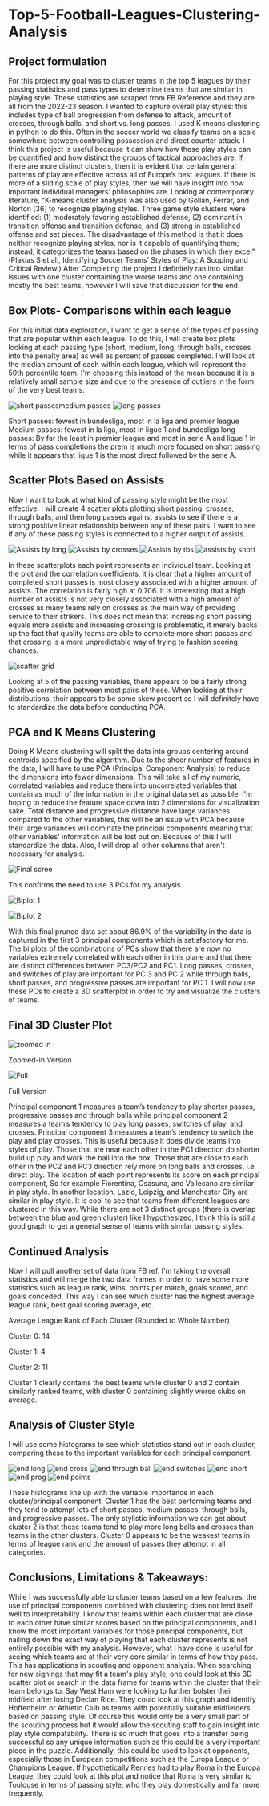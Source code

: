 # Top-5-Football-Leagues-Clustering-Analysis

## Project formulation
For this project my goal was to cluster teams in the top 5 leagues by their passing statistics and pass types to determine teams that are similar in playing style. These statistics are scraped from FB Reference and they are all from the 2022-23 season. I wanted to capture overall play styles: this includes type of ball progression from defense to attack, amount of crosses, through balls, and short vs. long passes. I used K-means clustering in python to do this. Often in the soccer world we classify teams on a scale somewhere between controlling possession and direct counter attack. I think this project is useful because it can show how these play styles can be quantified and how distinct the groups of tactical approaches are. If there are more distinct clusters, then it is evident that certain general patterns of play are effective across all of Europe’s best leagues. If there is more of a sliding scale of play styles, then we will have insight into how important individual managers’ philosophies are. Looking at contemporary literature, “K-means cluster analysis was also used by Gollan, Ferrar, and Norton [36] to recognize playing styles. Three game style clusters were identified: (1) moderately favoring established defense, (2) dominant in transition offense and transition defense, and (3) strong in established offense and set pieces. The disadvantage of this method is that it does neither recognize playing styles, nor is it capable of quantifying them; instead, it categorizes the teams based on the phases in which they excel” (Plakias S et al., Identifying Soccer Teams’ Styles of Play: A Scoping and Critical Review.) After Completing the project I definitely ran into similar issues with one cluster containing the worse teams and one containing mostly the best teams, however I will save that discussion for the end.

## Box Plots- Comparisons within each league
For this initial data exploration, I want to get a sense of the types of passing that are popular within each league. To do this, I will create box plots looking at each passing type (short, medium, long, through balls, crosses into the penalty area) as well as percent of passes completed. I will look at the median amount of each within each league, which will represent the 50th percentile team. I'm choosing this instead of the mean because it is a relatively small sample size and due to the presence of outliers in the form of the very best teams.

![short passes![medium passes](https://github.com/Owenp25/Top-5-Football-Leagues-Clustering-Analysis/assets/77632947/0bb12fdc-bcba-46b2-aa84-dba21a3e7c76)
](https://github.com/Owenp25/Top-5-Football-Leagues-Clustering-Analysis/assets/77632947/ab6f2c93-53fa-4b8e-bd66-ee410586d863)
![long passes](https://github.com/Owenp25/Top-5-Football-Leagues-Clustering-Analysis/assets/77632947/b606e69e-33bd-4bbc-ada5-4d8f4b5da59d)

Short passes: fewest in bundesliga, most in la liga and premier league
Medium passes: fewest in la liga, most in ligue 1 and bundesliga
long passes: By far the least in premier league and most in serie A and ligue 1
In terms of pass completions the prem is much more focused on short passing while it appears that ligue 1 is the most direct followed by the serie A.

## Scatter Plots Based on Assists

Now I want to look at what kind of passing style might be the most effective. I will create 4 scatter plots plotting short passing, crosses, through balls, and then long passes against assists to see if there is a strong positive linear relationship between any of these pairs. I want to see if any of these passing styles is connected to a higher output of assists.

![Assists by long](https://github.com/Owenp25/Top-5-Football-Leagues-Clustering-Analysis/assets/77632947/6fc54a82-e9f8-43e0-bc19-8296145dde41)
![Assists by crosses](https://github.com/Owenp25/Top-5-Football-Leagues-Clustering-Analysis/assets/77632947/68bdb4d7-25e9-40eb-89f1-50e69b615721)
![Assists by tbs](https://github.com/Owenp25/Top-5-Football-Leagues-Clustering-Analysis/assets/77632947/02532bcd-b7a6-43c0-a811-e13398db3a8d)
![assists by short ](https://github.com/Owenp25/Top-5-Football-Leagues-Clustering-Analysis/assets/77632947/dcb8c5cd-6493-4169-8f98-4c19662c40bc)

In these scatterplots each point represents an individual team. Looking at the plot and the correlation coefficients, it is clear that a higher amount of completed short passes is most closely associated with a higher amount of assists. The correlation is fairly high at 0.706. It is interesting that a high number of assists is not very closely associated with a high amount of crosses as many teams rely on crosses as the main way of providing service to their strikers. This does not mean that increasing short passing equals more assists and increasing crossing is problematic, it merely backs up the fact that quality teams are able to complete more short passes and that crossing is a more unpredictable way of trying to fashion scoring chances.

![scatter grid](https://github.com/Owenp25/Top-5-Football-Leagues-Clustering-Analysis/assets/77632947/f2a0e20d-de4c-40ca-8362-809dd2f0ba45)

Looking at 5 of the passing variables, there appears to be a fairly strong positive correlation between most pairs of these. When looking at their distributions, their appears to be some skew present so I will definitely have to standardize the data before conducting PCA.

## PCA and K Means Clustering

Doing K Means clustering will split the data into groups centering around centroids specified by the algorithm. Due to the sheer number of features in the data, I will have to use PCA (Principal Component Analysis) to reduce the dimensions into fewer dimensions. This will take all of my numeric, correlated variables and reduce them into uncorrelated variables that contain as much of the information in the original data set as possible. I'm hoping to reduce the feature space down into 2 dimensions for visualization sake. Total distance and progressive distance have large variances compared to the other variables, this will be an issue with PCA because their large variances will dominate the principal components meaning that other variables' information will be lost out on. Because of this I will standardize the data. Also, I will drop all other columns that aren't necessary for analysis.

![Final scree](https://github.com/Owenp25/Top-5-Football-Leagues-Clustering-Analysis/assets/77632947/e672d8bf-841f-4973-8aa8-aa14b6dbeb81)

This confirms the need to use 3 PCs for my analysis.

![Biplot 1](https://github.com/Owenp25/Top-5-Football-Leagues-Clustering-Analysis/assets/77632947/b2b1e3a5-d175-4856-9058-bcb3876e1915)

![Biplot 2](https://github.com/Owenp25/Top-5-Football-Leagues-Clustering-Analysis/assets/77632947/3ccd15d3-7a48-4af7-b451-5b065655d37f)

With this final pruned data set about 86.9% of the variability in the data is captured in the first 3 principal components which is satisfactory for me. The bi plots of the combinations of PCs show that there are now no variables extremely correlated with each other in this plane and that there are distinct differences between PC3/PC2 and PC1. Long passes, crosses, and switches of play are important for PC 3 and PC 2 while through balls, short passes, and progressive passes are important for PC 1. I will now use these PCs to create a 3D scatterplot in order to try and visualize the clusters of teams.

## Final 3D Cluster Plot

![zoomed in](https://github.com/Owenp25/Top-5-Football-Leagues-Clustering-Analysis/assets/77632947/8c6385a5-484b-40c1-8165-a1a8795a0024)

Zoomed-in Version

![Full](https://github.com/Owenp25/Top-5-Football-Leagues-Clustering-Analysis/assets/77632947/528c0e62-b553-4dac-bd5e-fbecd80d3d37)

Full Version

Principal component 1 measures a team’s tendency to play shorter passes, progressive passes and through balls while principal component 2 measures a team’s tendency to play long passes, switches of play, and crosses. Principal component 3 measures a team’s tendency to switch the play and play crosses. This is useful because it does divide teams into styles of play. Those that are near each other in the PC1 direction do shorter build up play and work the ball into the box. Those that are close to each other in the PC2 and PC3 direction rely more on long balls and crosses, i.e. direct play. The location of each point represents its score on each principal component, So for example Fiorentina, Osasuna, and Vallecano are similar in play style. In another location, Lazio, Leipzig, and Manchester City are similar in play style. It is cool to see that teams from different leagues are clustered in this way. While there are not 3 distinct groups (there is overlap between the blue and green cluster) like I hypothesized, I think this is still a good graph to get a general sense of teams with similar passing styles.

## Continued Analysis

Now I will pull another set of data from FB ref. I'm taking the overall statistics and will merge the two data frames in order to have some more statistics such as league rank, wins, points per match, goals scored, and goals conceded. This way I can see which cluster has the highest average league rank, best goal scoring average, etc.

Average League Rank of Each Cluster (Rounded to Whole Number)

Cluster 0: 14

Cluster 1: 4

Cluster 2: 11

Cluster 1 clearly contains the best teams while cluster 0 and 2 contain similarly ranked teams, with cluster 0 containing slightly worse clubs on average.

## Analysis of Cluster Style

I will use some histograms to see which statistics stand out in each cluster, comparing these to the important variables for each principal component.

![end long](https://github.com/Owenp25/Top-5-Football-Leagues-Clustering-Analysis/assets/77632947/dfc3d977-d71b-4a3c-a262-a1cc86309ab0)
![end cross](https://github.com/Owenp25/Top-5-Football-Leagues-Clustering-Analysis/assets/77632947/ba3b7616-eee6-4fa5-b731-b2d3cd08b60e)
![end through ball](https://github.com/Owenp25/Top-5-Football-Leagues-Clustering-Analysis/assets/77632947/181e0b0c-8069-40f0-9c37-a08b7fb9bc70)
![end switches](https://github.com/Owenp25/Top-5-Football-Leagues-Clustering-Analysis/assets/77632947/558d0013-7637-43ba-b1eb-b553b7243df4)
![end short](https://github.com/Owenp25/Top-5-Football-Leagues-Clustering-Analysis/assets/77632947/4c84c4cc-a93e-4b1b-9e7e-08912901531f)
![end prog](https://github.com/Owenp25/Top-5-Football-Leagues-Clustering-Analysis/assets/77632947/65878f4a-e633-4aac-8b10-4462eb8be04f)
![end points](https://github.com/Owenp25/Top-5-Football-Leagues-Clustering-Analysis/assets/77632947/db9e3074-0f99-4f28-9147-4a47d8917131)

These histograms line up with the variable importance in each cluster/principal component. Cluster 1 has the best performing teams and they tend to attempt lots of short passes, medium passes, through balls, and progressive passes. The only stylistic information we can get about cluster 2 is that these teams tend to play more long balls and crosses than teams in the other clusters. Cluster 0 appears to be the weakest teams in terms of league rank and the amount of passes they attempt in all categories.

## Conclusions, Limitations & Takeaways: 
While I was successfully able to cluster teams based on a few features, the use of principal components combined with clustering does not lend itself well to interpretability. I know that teams within each cluster that are close to each other have similar scores based on the principal components, and I know the most important variables for those principal components, but nailing down the exact way of playing that each cluster represents is not entirely possible with my analysis. However, what I have done is useful for seeing which teams are at their very core similar in terms of how they pass. This has applications in scouting and opponent analysis. When searching for new signings that may fit a team's play style, one could look at this 3D scatter plot or search in the data frame for teams within the cluster that their team belongs to. Say West Ham were looking to further bolster their midfield after losing Declan Rice. They could look at this graph and identify Hoffenheim or Athletic Club as teams with potentially suitable midfielders based on passing style. Of course this would only be a very small part of the scouting process but it would allow the scouting staff to gain insight into play style compatability. There is so much that goes into a transfer being successful so any unique information such as this could be a very important piece in the puzzle. Additionally, this could be used to look at opponents, especially those in European competitions such as the Europa League or Champions League. If hypothetically Rennes had to play Roma in the Europa League, they could look at this plot and notice that Roma is very similar to Toulouse in terms of passing style, who they play domestically and far more frequently.

